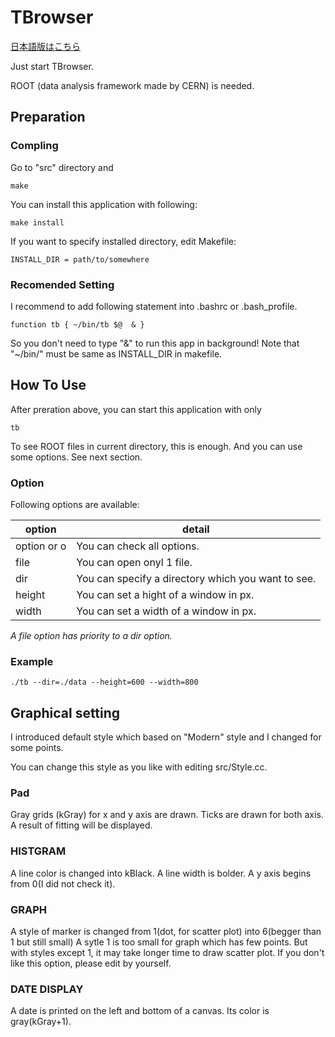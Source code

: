 # TBrowser

[日本語版はこちら](README.ja.md)

Just start TBrowser.

ROOT (data analysis framework made by CERN) is needed.


## Preparation

### Compling

Go to "src" directory and

	make


You can install this application with following:

	make install

If you want to specify installed directory, edit Makefile:

	INSTALL_DIR = path/to/somewhere


### Recomended Setting

I recommend to add following statement into .bashrc or .bash_profile.

	function tb { ~/bin/tb $@  & }

So you don't need to type "&" to run this app in background!
Note that "~/bin/" must be same as INSTALL_DIR in makefile.

## How To Use

After preration above, you can start this application with only

	tb

To see ROOT files in current directory, this is enough.
And you can use some options.
See next section.

### Option

Following options are available:

 option      | detail 
 ----------- | ------------------------------------------------- 
 option or o | You can check all options. 
 file        | You can open onyl 1 file.
 dir         | You can specify a directory which you want to see.
 height      | You can set a hight of a window in px. 
 width       | You can set a width of a window in px. 

*A file option has priority to a dir option.*

### Example

	./tb --dir=./data --height=600 --width=800


## Graphical setting

I introduced default style which based on "Modern" style and I changed for some points.

You can change this style as you like with editing src/Style.cc.

### Pad

Gray grids (kGray)  for x and y axis are drawn.
Ticks are drawn for both axis.
A result of fitting will be displayed.

### HISTGRAM

A line color is changed into kBlack.
A line width is bolder.
A y axis begins from 0(I did not check it).

### GRAPH

A style of marker is changed from 1(dot, for scatter plot) into 6(begger than 1 but still small)
A sytle 1 is too small for graph which has few points.
But with styles except 1, it may take longer time to draw scatter plot.
If you don't like this option, please edit by yourself.

### DATE DISPLAY

A date is printed on the left and bottom of a canvas.
Its color is gray(kGray+1).
